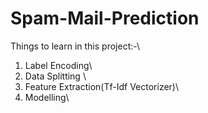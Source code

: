 # Spam-Mail-Prediction


Things to learn in this project:-\
1) Label Encoding\
2) Data Splitting \
3) Feature Extraction(Tf-Idf Vectorizer)\
4) Modelling\
